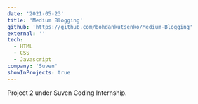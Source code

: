 ```yaml
---
date: '2021-05-23'
title: 'Medium Blogging'
github: 'https://github.com/bohdankutsenko/Medium-Blogging'
external: ''
tech:
  - HTML
  - CSS
  - Javascript
company: 'Suven'
showInProjects: true
---
```


Project 2 under Suven Coding Internship.
